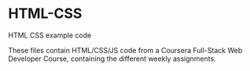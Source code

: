 # HTML-CSS
HTML CSS example code

These files contain HTML/CSS/JS code from a Coursera Full-Stack Web Developer Course, containing the different weekly assignments. 
